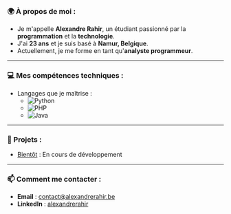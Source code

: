 ### 🌍 À propos de moi :

- Je m'appelle **Alexandre Rahir**, un étudiant passionné par la **programmation** et la **technologie**.
- J'ai **23 ans** et je suis basé à **Namur, Belgique**.
- Actuellement, je me forme en tant qu'**analyste programmeur**.

---

### 💻 Mes compétences techniques :
  
- Langages que je maîtrise :
  - ![Python](https://img.shields.io/badge/Python-3776AB?style=for-the-badge&logo=python&logoColor=white)
  - ![PHP](https://img.shields.io/badge/PHP-777BB4?style=for-the-badge&logo=php&logoColor=white)
  - ![Java](https://img.shields.io/badge/Java-007396?style=for-the-badge&logo=java&logoColor=white)

---

### 🚀 Projets :

- [Bientôt](#) : En cours de développement

---

### 📫 Comment me contacter :

- **Email** : [contact@alexandrerahir.be](mailto:contact@alexandrerahir.be)
- **LinkedIn** : [alexandrerahir](https://www.linkedin.com/in/alexandrerahir)
